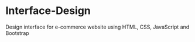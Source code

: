 # Interface-Design
Design interface for e-commerce website using HTML, CSS, JavaScript and Bootstrap
